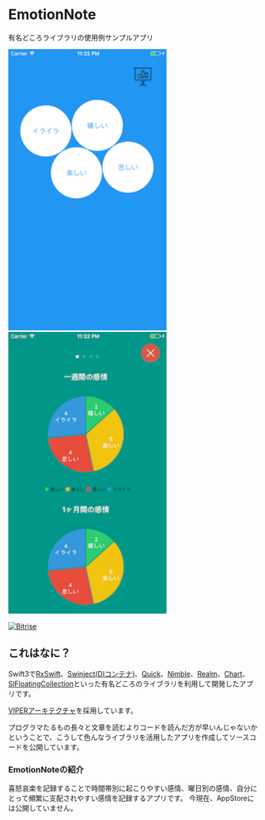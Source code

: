# EmotionNote
有名どころライブラリの使用例サンプルアプリ

<img src="https://raw.githubusercontent.com/dobnezmi/EmotionNote/master/screen1.png" width="320px">
<img src="https://raw.githubusercontent.com/dobnezmi/EmotionNote/master/screen2.png" width="320px">

[![Bitrise](https://www.bitrise.io/app/033ed7656d4ed5a4.svg?token=XLaqD6YIhctzbpL4uh4-8g&branch=master)](https://www.bitrise.io/app/033ed7656d4ed5a4.svg?token=XLaqD6YIhctzbpL4uh4-8g&branch=master)

## これはなに？
Swift3で[RxSwift](https://github.com/ReactiveX/RxSwift)、[Swinject(DIコンテナ)](https://github.com/Swinject/Swinject)、[Quick](https://github.com/Quick/Quick)、[Nimble](https://github.com/Quick/Nimble)、[Realm](https://github.com/realm/realm-cocoa)、[Chart](https://github.com/danielgindi/Charts)、[SIFloatingCollection](https://github.com/ProudOfZiggy/SIFloatingCollection_Swift)といった有名どころのライブラリを利用して開発したアプリです。

[VIPERアーキテクチャ](https://www.objc.io/issues/13-architecture/viper/)を採用しています。

プログラマたるもの長々と文章を読むよりコードを読んだ方が早いんじゃないかということで、こうして色んなライブラリを活用したアプリを作成してソースコードを公開しています。

### EmotionNoteの紹介

喜怒哀楽を記録することで時間帯別に起こりやすい感情、曜日別の感情、自分にとって頻繁に支配されやすい感情を記録するアプリです。
今現在、AppStoreには公開していません。
